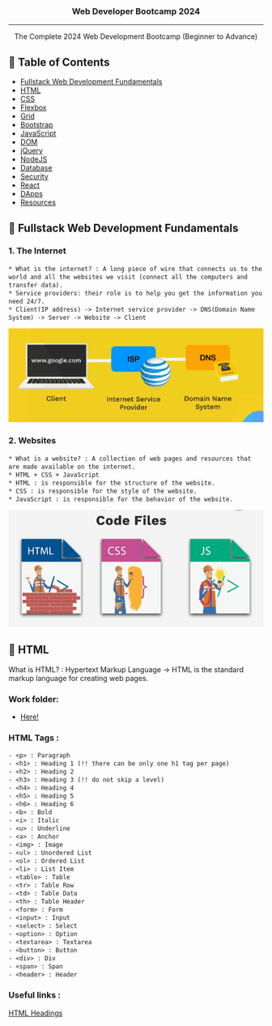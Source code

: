 <h3 align="center">Web Developer Bootcamp 2024</h3>

<!-- <div align="center">

[![Status](https://img.shields.io/badge/status-active-success.svg)]()
[![GitHub Issues](https://img.shields.io/github/issues/kylelobo/The-Documentation-Compendium.svg)](https://github.com/kylelobo/The-Documentation-Compendium/issues)
[![GitHub Pull Requests](https://img.shields.io/github/issues-pr/kylelobo/The-Documentation-Compendium.svg)](https://github.com/kylelobo/The-Documentation-Compendium/pulls)
[![License](https://img.shields.io/badge/license-MIT-blue.svg)](/LICENSE)

</div> -->

---

<p align="center"> The Complete 2024 Web Development Bootcamp (Beginner to Advance)
    <br> 
</p>

## 📝 Table of Contents

- [Fullstack Web Development Fundamentals](#web_dev)
- [HTML](#html)
- [CSS](#css)
- [Flexbox](#flexbox)
- [Grid](#grid)
- [Bootstrap](#bootstrap)
- [JavaScript](#javascript)
- [DOM](#dom)
- [jQuery](#jquery)
- [NodeJS](#nodejs)
- [Database](#database)
- [Security](#security)
- [React](#react)
- [DApps](#dapps)
- [Resources](#resources)


## 📌 Fullstack Web Development Fundamentals <a name = "web_dev"></a>

### 1. The Internet
    * What is the internet? : A long piece of wire that connects us to the world and all the websites we visit (connect all the computers and transfer data).
    * Service providers: their role is to help you get the information you need 24/7.
    * Client(IP address) -> Internet service provider -> DNS(Domain Name System) -> Server -> Website -> Client

<img src="resources/images/internet_service.png" alt="Internet data flow">

### 2. Websites
    * What is a website? : A collection of web pages and resources that are made available on the internet.
    * HTML + CSS + JavaScript
    * HTML : is responsible for the structure of the website.
    * CSS : is responsible for the style of the website.
    * JavaScript : is responsible for the behavior of the website.

<img src="resources/images/website_structure.png" alt="Website Structure">

## 📌 HTML <a name = "html"></a>

What is HTML? : Hypertext Markup Language -> HTML is the standard markup language for creating web pages.

### Work folder:

- [Here!](exercises/html/)

### HTML Tags : 

    - <p> : Paragraph
    - <h1> : Heading 1 (!! there can be only one h1 tag per page)
    - <h2> : Heading 2
    - <h3> : Heading 3 (!! do not skip a level)
    - <h4> : Heading 4
    - <h5> : Heading 5
    - <h6> : Heading 6
    - <b> : Bold
    - <i> : Italic
    - <u> : Underline
    - <a> : Anchor
    - <img> : Image
    - <ul> : Unordered List
    - <ol> : Ordered List
    - <li> : List Item
    - <table> : Table
    - <tr> : Table Row
    - <td> : Table Data
    - <th> : Table Header
    - <form> : Form
    - <input> : Input
    - <select> : Select
    - <option> : Option
    - <textarea> : Textarea
    - <button> : Button
    - <div> : Div
    - <span> : Span
    - <header> : Header   

### Useful links :

[HTML Headings](https://developer.mozilla.org/en-US/docs/Web/HTML/Element/Heading_Elements)

<!-- ## 🏁 Getting Started <a name = "getting_started"></a>

These instructions will get you a copy of the project up and running on your local machine for development and testing purposes. See [deployment](#deployment) for notes on how to deploy the project on a live system.

### Prerequisites

What things you need to install the software and how to install them.

```
Give examples
```

### Installing

A step by step series of examples that tell you how to get a development env running.

Say what the step will be

```
Give the example
```

And repeat

```
until finished
```

End with an example of getting some data out of the system or using it for a little demo.

## 🔧 Running the tests <a name = "tests"></a>

Explain how to run the automated tests for this system.

### Break down into end to end tests

Explain what these tests test and why

```
Give an example
```

### And coding style tests

Explain what these tests test and why

```
Give an example
```

## 🎈 Usage <a name="usage"></a>

Add notes about how to use the system.

## 🚀 Deployment <a name = "deployment"></a>

Add additional notes about how to deploy this on a live system.

## ⛏️ Built Using <a name = "built_using"></a>

- [MongoDB](https://www.mongodb.com/) - Database
- [Express](https://expressjs.com/) - Server Framework
- [VueJs](https://vuejs.org/) - Web Framework
- [NodeJs](https://nodejs.org/en/) - Server Environment

## ✍️ Authors <a name = "authors"></a>

- [@kylelobo](https://github.com/kylelobo) - Idea & Initial work

See also the list of [contributors](https://github.com/kylelobo/The-Documentation-Compendium/contributors) who participated in this project.

## 🎉 Acknowledgements <a name = "acknowledgement"></a>

- Hat tip to anyone whose code was used
- Inspiration
- References -->
